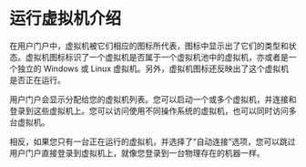 # 运行虚拟机介绍

在用户门户中，虚拟机被它们相应的图标所代表，图标中显示出了它们的类型和状态。虚拟机图标标识了一个虚拟机是否属于一个虚拟机池中的虚拟机，亦或者是一个独立的 Windows 或 Linux 虚拟机。另外，虚拟机图标还反映出了这个虚拟机是否正在运行。

用户门户会显示分配给您的虚拟机列表。您可以启动一个或多个虚拟机，并连接和登录到这些虚拟机上。您可以访问使用不同操作系统的虚拟机，也可以同时访问多台虚拟机。

相反，如果您只有一台正在运行的虚拟机，并选择了“自动连接”选项，您可以跳过用户门户直接登录到虚拟机上，就像您登录到一台物理存在的机器一样。
